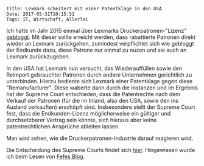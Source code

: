     Title: Lexmark scheitert mit einer Patentklage in den USA
    Date: 2017-05-31T10:15:51
    Tags: IT, Wirtschaft, Allerlei

Ich hatte im Jahr 2015 einmal über Lexmarks
Druckerpatronen-"Lizenz"
[gebloggt](/2015/02/17/lexmarks-druckerpatronen-lizenz/). Mit dieser
sollte erreicht werden, dass rabattierte Patronen direkt wieder an
Lexmark zurückgehen, zumindest verpflichtet sich wie gebloggt der
Endkunde dazu, diese Patrone nur einmal zu nuzen und sie auch an
Lexmark zurückzugeben.

In den USA hat Lexmark nun versucht, das Wiederauffüllen sowie den
Reimport gebrauchter Patronen durch andere Unternehmen gerichtlich zu
unterbinden. Hierzu bediente sich Lexmark einer Patentklage gegen
diese "Remanufacturer".  Diese waberte dann durch die Instanzen und im
Ergebnis hat der Supreme Court entschieden, dass die Patentrechte nach
dem Verkauf der Patronen (für die im Inland, also den USA, sowie den
ins Ausland verkauften) erschöpft sind. Insbesondere stellt der
Supreme Court fest, dass die Endkunden-Lizenz möglicherweise ein
gültiger und durchsetzbarer Vertrag sein könnte, sich hieraus aber
keine patentrechtlichen Ansprüche ableiten lassen.

Man wird sehen, wie die Druckerpatronen-Industrie darauf reagieren
wird.

Die Entscheidung des Supreme Courts findet
sich
[hier](https://www.supremecourt.gov/opinions/16pdf/15-1189_ebfj.pdf). Hingewiesen
wurde ich beim Lesen
von [Fefes Blog](https://blog.fefe.de/?ts=a7d3257d).
